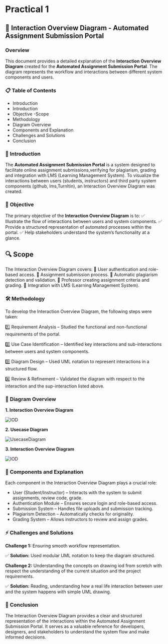 # Practical 1 
## 📌 **Interaction Overview Diagram - Automated Assignment Submission Portal**

### **Overview**
This document provides a detailed explanation of the **Interaction Overview Diagram** created for the **Automated Assignment Submission Portal**. The diagram represents the workflow and interactions between different system components and users.

### 📋 **Table of Contents**

- Introduction
- Introduction
- Objective
-Scope
- Methodology
- Diagram Overview
- Components and Explanation
- Challenges and Solutions
- Conclusion

### 📌 **Introduction**

The **Automated Assignment Submission Portal** is a system designed to facilitate online assignment submissions,verifying for plagiarism, grading and integration with LMS (Learning Management System). To visualize the interactions between users (students, instructors) and third party system components (github, lms,Turnltin), an Interaction Overview Diagram was created.

### 🎯 **Objective**
The primary objective of the **Interaction Overview Diagram** is to:
✅ Illustrate the flow of interactions between users and system components.
✅ Provide a structured representation of automated processes within the portal.
✅ Help stakeholders understand the system’s functionality at a glance.

## 🔍 **Scope**

The Interaction Overview Diagram covers:
📌 User authentication and role-based access.
📌 Assignment submission process.
📌 Automatic plagiarism detection and validation.
📌 Professor creating assignment criteria and grading.
📌 Integration with LMS (Learning Management System).

### 🛠️ **Methodology**
To develop the Interaction Overview Diagram, the following steps were taken:

1️⃣ Requirement Analysis – Studied the functional and non-functional requirements of the portal.

2️⃣ Use Case Identification – Identified key interactions and sub-interactions between users and system components.

3️⃣ Diagram Design – Used UML notation to represent interactions in a structured flow.

4️⃣ Review & Refinement – Validated the diagram with respect to the interaction and the sup-interaction listed above.

### 📌 **Diagram Overview**

**1. Interaction Overview Diagram**

![IOD](https://xmfbfpodrpkidxutnxrp.supabase.co/storage/v1/object/public/SDA_Practical//Interaction%20Overview%20Digram.jpeg)

**2. Usecase Diagram**

![UsecaseDiagram](https://xmfbfpodrpkidxutnxrp.supabase.co/storage/v1/object/public/SDA_Practical//User%20Flow%20Miro.jpg)

**3. Interaction Overview Diagram**

![IOD](https://xmfbfpodrpkidxutnxrp.supabase.co/storage/v1/object/public/SDA_Practical//1.jpeg)


### 🔗 **Components and Explanation**
Each component in the Interaction Overview Diagram plays a crucial role:

- User (Student/Instructor) – Interacts with the system to submit assignments, review code, grade.
- Authentication Module – Ensures secure login and role-based access.
- Submission System – Handles file uploads and submission tracking.
- Plagiarism Detection – Automatically checks for originality.
- Grading System – Allows instructors to review and assign grades.

### ⚡ **Challenges and Solutions**
**Challenge 1:** Ensuring smooth workflow representation.

✅ **Solution:** Used modular UML notation to keep the diagram structured.

**Challenge 2:** Understanding the concepts on drawing iod from scretch with respect  the understanding of the current situation and the project requirements.

✅ **Solution:** Reading, understanding how a real life interaction between user and the system happens with simple UML drawing. 

### 📌 **Conclusion**
The Interaction Overview Diagram provides a clear and structured representation of the interactions within the Automated Assignment Submission Portal. It serves as a valuable reference for developers, designers, and stakeholders to understand the system flow and make informed decisions.